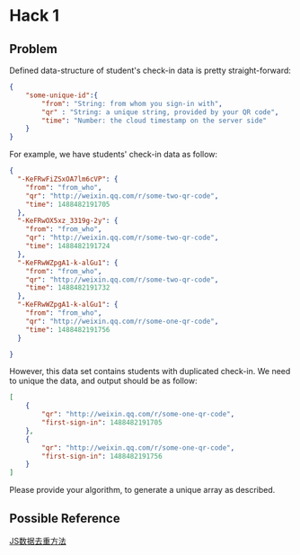 # Hack 1

## Problem
Defined data-structure of student's check-in data is pretty straight-forward: 
```json
{
    "some-unique-id":{
        "from": "String: from whom you sign-in with", 
        "qr" : "String: a unique string, provided by your QR code", 
        "time": "Number: the cloud timestamp on the server side"
    }
}
```


For example, we have students' check-in data as follow: 
```json
{
  "-KeFRwFiZSxOA7lm6cVP": {
    "from": "from_who",
    "qr": "http://weixin.qq.com/r/some-two-qr-code",
    "time": 1488482191705
  },
  "-KeFRwOX5xz_3319g-2y": {
    "from": "from_who",
    "qr": "http://weixin.qq.com/r/some-two-qr-code",
    "time": 1488482191724
  },
  "-KeFRwWZpgA1-k-alGu1": {
    "from": "from_who",
    "qr": "http://weixin.qq.com/r/some-two-qr-code",
    "time": 1488482191732
  },
  "-KeFRwWZpgA1-k-alGu1": {
    "from": "from_who",
    "qr": "http://weixin.qq.com/r/some-one-qr-code",
    "time": 1488482191756
  }

}
```

However, this data set contains students with duplicated check-in. We need to unique the data, and output should be as follow: 
```json
[
    {
        "qr": "http://weixin.qq.com/r/some-one-qr-code", 
        "first-sign-in": 1488482191705
    },
    {
        "qr": "http://weixin.qq.com/r/some-one-qr-code", 
        "first-sign-in": 1488482191756
    }
]
```
Please provide your algorithm, to generate a unique array as described. 


## Possible Reference
[JS数据去重方法](https://annatarhe.github.io/2016/12/21/some-diff-filter-method.html)